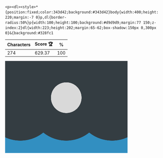 `<p><dl><style>*{position:fixed;color:343d42;background:#343d42}body{width:400;height:220;margin:-7 0}p,dl{border-radius:50%}p{width:100;height:100;background:#d9d9d9;margin:77 150;z-index:2}dl{width:223;height:202;margin:65-62;box-shadow:150px 0,300px 0}&{background:#328fc1`

| Characters | Score 🏆 | %   |
| ---------- | -------- | --- |
| 274        | 629.37   | 100 |

![](/2025/Feb2025/24/20250224.png)
